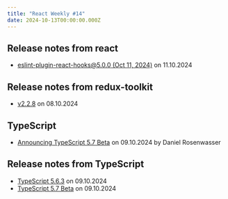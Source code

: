 ```yaml
---
title: "React Weekly #14"
date: 2024-10-13T00:00:00.000Z
---
```


## Release notes from react

- [eslint-plugin-react-hooks@5.0.0 (Oct 11, 2024)](https://github.com/facebook/react/releases/tag/eslint-plugin-react-hooks%405.0.0) on 11.10.2024

## Release notes from redux-toolkit

- [v2.2.8](https://github.com/reduxjs/redux-toolkit/releases/tag/v2.2.8) on 08.10.2024

## TypeScript

- [Announcing TypeScript 5.7 Beta](https://devblogs.microsoft.com/typescript/announcing-typescript-5-7-beta/) on 09.10.2024 by Daniel Rosenwasser

## Release notes from TypeScript

- [TypeScript 5.6.3](https://github.com/microsoft/TypeScript/releases/tag/v5.6.3) on 09.10.2024
- [TypeScript 5.7 Beta](https://github.com/microsoft/TypeScript/releases/tag/v5.7-beta) on 09.10.2024
